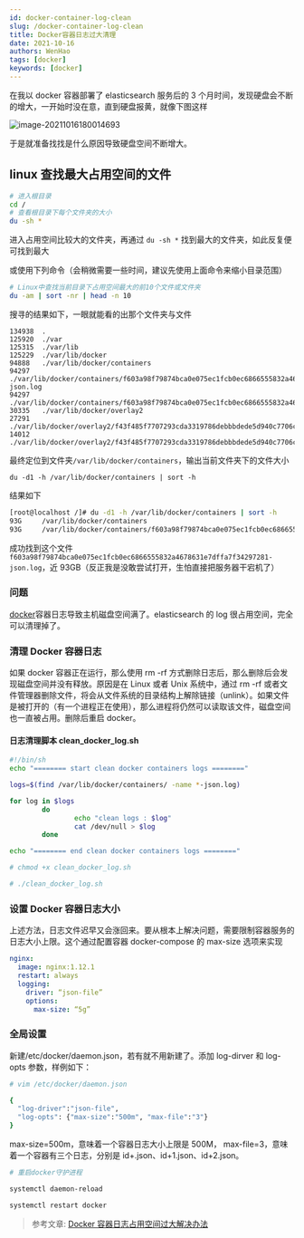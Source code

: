 ```yaml
---
id: docker-container-log-clean
slug: /docker-container-log-clean
title: Docker容器日志过大清理
date: 2021-10-16
authors: WenHao
tags: [docker]
keywords: [docker]
---
```


<!-- truncate -->

在我以 docker 容器部署了 elasticsearch 服务后的 3 个月时间，发现硬盘会不断的增大，一开始时没在意，直到硬盘报黄，就像下图这样

![image-20211016180014693](https://img.kuizuo.cn/image-20211016180014693.png)

于是就准备找找是什么原因导致硬盘空间不断增大。

## linux 查找最大占用空间的文件

```sh
# 进入根目录
cd /
# 查看根目录下每个文件夹的大小
du -sh *
```

进入占用空间比较大的文件夹，再通过 `du -sh *` 找到最大的文件夹，如此反复便可找到最大

或使用下列命令（会稍微需要一些时间，建议先使用上面命令来缩小目录范围）

```sh
# Linux中查找当前目录下占用空间最大的前10个文件或文件夹
du -am | sort -nr | head -n 10
```

搜寻的结果如下，一眼就能看的出那个文件夹与文件

```
134938  .
125920  ./var
125315  ./var/lib
125229  ./var/lib/docker
94888   ./var/lib/docker/containers
94297   ./var/lib/docker/containers/f603a98f79874bca0e075ec1fcb0ec6866555832a4678631e7dffa7f34297281/f603a98f79874bca0e075ec1fcb0ec6866555832a4678631e7dffa7f34297281-json.log
94297   ./var/lib/docker/containers/f603a98f79874bca0e075ec1fcb0ec6866555832a4678631e7dffa7f34297281
30335   ./var/lib/docker/overlay2
27291   ./var/lib/docker/overlay2/f43f485f7707293cda3319786debbbdede5d940c7706c0c4b5464f57eeed7bdb
14012   ./var/lib/docker/overlay2/f43f485f7707293cda3319786debbbdede5d940c7706c0c4b5464f57eeed7bdb/merged
```

最终定位到文件夹`/var/lib/docker/containers`，输出当前文件夹下的文件大小

```
du -d1 -h /var/lib/docker/containers | sort -h
```

结果如下

```sh
[root@localhost /]# du -d1 -h /var/lib/docker/containers | sort -h
93G     /var/lib/docker/containers
93G     /var/lib/docker/containers/f603a98f79874bca0e075ec1fcb0ec6866555832a4678631e7dffa7f34297281
```

成功找到这个文件`f603a98f79874bca0e075ec1fcb0ec6866555832a4678631e7dffa7f34297281-json.log`，近 93GB（反正我是没敢尝试打开，生怕直接把服务器干宕机了）

### 问题

[docker](https://so.csdn.net/so/search?q=docker)容器日志导致主机磁盘空间满了。elasticsearch 的 log 很占用空间，完全可以清理掉了。

### 清理 Docker 容器日志

如果 docker 容器正在运行，那么使用 rm -rf 方式删除日志后，那么删除后会发现磁盘空间并没有释放。原因是在 Linux 或者 Unix 系统中，通过 rm -rf 或者文件管理器删除文件，将会从文件系统的目录结构上解除链接（unlink）。如果文件是被打开的（有一个进程正在使用），那么进程将仍然可以读取该文件，磁盘空间也一直被占用。删除后重启 docker。

#### 日志清理脚本 clean_docker_log.sh

```sh
#!/bin/sh
echo "======== start clean docker containers logs ========"

logs=$(find /var/lib/docker/containers/ -name *-json.log)

for log in $logs
        do
                echo "clean logs : $log"
                cat /dev/null > $log
        done

echo "======== end clean docker containers logs ========"

# chmod +x clean_docker_log.sh

# ./clean_docker_log.sh
```

### 设置 Docker 容器日志大小

上述方法，日志文件迟早又会涨回来。要从根本上解决问题，需要限制容器服务的日志大小上限。这个通过配置容器 docker-compose 的 max-size 选项来实现

```yaml
nginx:
  image: nginx:1.12.1
  restart: always
  logging:
    driver: “json-file”
    options:
      max-size: “5g”
```

### 全局设置

新建/etc/docker/daemon.json，若有就不用新建了。添加 log-dirver 和 log-opts 参数，样例如下：

```sh
# vim /etc/docker/daemon.json

{
  "log-driver":"json-file",
  "log-opts": {"max-size":"500m", "max-file":"3"}
}

```

max-size=500m，意味着一个容器日志大小上限是 500M，
max-file=3，意味着一个容器有三个日志，分别是 id+.json、id+1.json、id+2.json。

```sh
# 重启docker守护进程

systemctl daemon-reload

systemctl restart docker
```

> 参考文章: [Docker 容器日志占用空间过大解决办法](https://blog.csdn.net/gdsfga/article/details/90599131)
